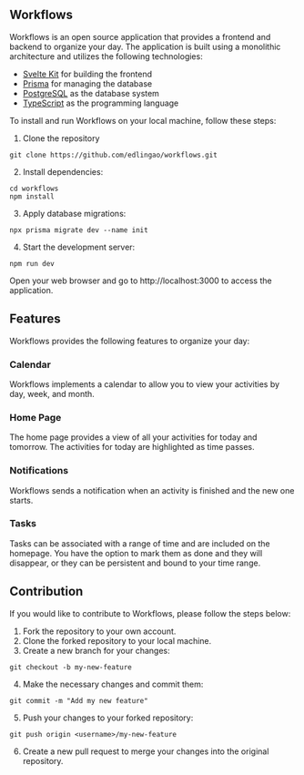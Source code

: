 
## Workflows

Workflows is an open source application that provides a frontend and backend to organize your day. The application is built using a monolithic architecture and utilizes the following technologies:

- [Svelte Kit](https://kit.svelte.dev/) for building the frontend
- [Prisma](https://www.prisma.io/) for managing the database
- [PostgreSQL](https://www.postgresql.org/) as the database system
- [TypeScript](https://www.typescriptlang.org/) as the programming language


To install and run Workflows on your local machine, follow these steps:

1. Clone the repository
```
git clone https://github.com/edlingao/workflows.git
```

2. Install dependencies:
```
cd workflows
npm install
```

3. Apply database migrations:
```
npx prisma migrate dev --name init
```

4. Start the development server:
```
npm run dev
```

Open your web browser and go to http://localhost:3000 to access the application.

## Features
Workflows provides the following features to organize your day:

### Calendar
Workflows implements a calendar to allow you to view your activities by day, week, and month.

### Home Page
The home page provides a view of all your activities for today and tomorrow. The activities for today are highlighted as time passes.

### Notifications
Workflows sends a notification when an activity is finished and the new one starts.

### Tasks
Tasks can be associated with a range of time and are included on the homepage. You have the option to mark them as done and they will disappear, or they can be persistent and bound to your time range.

## Contribution

If you would like to contribute to Workflows, please follow the steps below:

1. Fork the repository to your own account.
2. Clone the forked repository to your local machine.
3. Create a new branch for your changes:

```
git checkout -b my-new-feature
```
4. Make the necessary changes and commit them:
```
git commit -m "Add my new feature"
```
5. Push your changes to your forked repository:
```
git push origin <username>/my-new-feature
```
6. Create a new pull request to merge your changes into the original repository.


